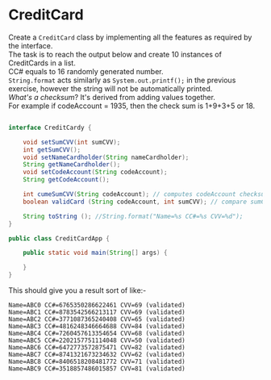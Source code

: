 # CreditCard

Create a `CreditCard` class by implementing all the features as required by the interface.<br />
The task is to reach the output below and create 10 instances of CreditCards in a list.<br />
CC# equals to 16 randomly generated number.<br />
`String.format` acts similarly as `System.out.printf();` in the previous exercise, however the string will not be automatically printed.<br />
*What's a checksum*?  It's derived from adding values together.<br />
For example if codeAccount = 1935, then the check sum is 1+9+3+5 or 18.

```java

interface CreditCardy {

    void setSumCVV(int sumCVV);
    int getSumCVV();
    void setNameCardholder(String nameCardholder);
    String getNameCardholder();
    void setCodeAccount(String codeAccount);
    String getCodeAccount();

    int cumeSumCVV(String codeAccount); // computes codeAccount checksum
    boolean validCard (String codeAccount, int sumCVV); // compare sumCVV with checksum of codeAccount

    String toString (); //String.format("Name=%s CC#=%s CVV=%d");
}
```

```java
public class CreditCardApp {

    public static void main(String[] args) {

    }
}
```

This should give you a result sort of like:-
```
Name=ABC0 CC#=6765350286622461 CVV=69 (validated)
Name=ABC1 CC#=8783542566213117 CVV=69 (validated)
Name=ABC2 CC#=3771087365240408 CVV=65 (validated)
Name=ABC3 CC#=4816248346664688 CVV=84 (validated)
Name=ABC4 CC#=7260457613354654 CVV=68 (validated)
Name=ABC5 CC#=2202157751114048 CVV=50 (validated)
Name=ABC6 CC#=6472773572875471 CVV=82 (validated)
Name=ABC7 CC#=8741321673234632 CVV=62 (validated)
Name=ABC8 CC#=8406518208481772 CVV=71 (validated)
Name=ABC9 CC#=3518857486015857 CVV=81 (validated)
```
